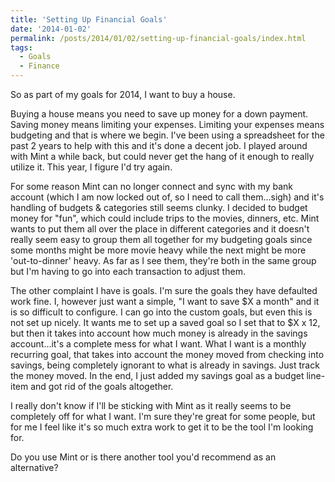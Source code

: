 ```yaml
---
title: 'Setting Up Financial Goals'
date: '2014-01-02'
permalink: /posts/2014/01/02/setting-up-financial-goals/index.html
tags:
  - Goals
  - Finance
---
```


So as part of my goals for 2014, I want to buy a house.
<!-- excerpt -->

Buying a house means you need to save up money for a down payment. Saving money means limiting your expenses. Limiting your expenses means budgeting and that is where we begin. I've been using a spreadsheet for the past 2 years to help with this and it's done a decent job. I played around with Mint a while back, but could never get the hang of it enough to really utilize it. This year, I figure I'd try again.

For some reason Mint can no longer connect and sync with my bank account (which I am now locked out of, so I need to call them…sigh) and it's handling of budgets & categories still seems clunky. I decided to budget money for "fun", which could include trips to the movies, dinners, etc. Mint wants to put them all over the place in different categories and it doesn't really seem easy to group them all together for my budgeting goals since some months might be more movie heavy while the next might be more 'out-to-dinner' heavy. As far as I see them, they're both in the same group but I'm having to go into each transaction to adjust them.

The other complaint I have is goals. I'm sure the goals they have defaulted work fine. I, however just want a simple, "I want to save $X a month" and it is so difficult to configure. I can go into the custom goals, but even this is not set up nicely. It wants me to set up a saved goal so I set that to $X x 12, but then it takes into account how much money is already in the savings account…it's a complete mess for what I want. What I want is a monthly recurring goal, that takes into account the money moved from checking into savings, being completely ignorant to what is already in savings. Just track the money moved. In the end, I just added my savings goal as a budget line-item and got rid of the goals altogether.

I really don't know if I'll be sticking with Mint as it really seems to be completely off for what I want. I'm sure they're great for some people, but for me I feel like it's so much extra work to get it to be the tool I'm looking for.

Do you use Mint or is there another tool you'd recommend as an alternative?
